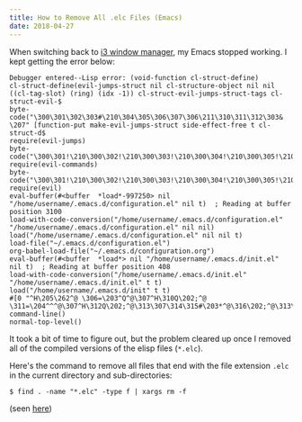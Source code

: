 ```yaml
---
title: How to Remove All .elc Files (Emacs)
date: 2018-04-27
---
```


When switching back to <a href="https://i3wm.org/">i3 window manager</a>, my Emacs stopped working. I kept getting the error below:

```text
Debugger entered--Lisp error: (void-function cl-struct-define)
cl-struct-define(evil-jumps-struct nil cl-structure-object nil nil ((cl-tag-slot) (ring) (idx -1)) cl-struct-evil-jumps-struct-tags cl-struct-evil-$
byte-code("\300\301\302\303#\210\304\305\306\307\306\211\310\311\312\303& \207" [function-put make-evil-jumps-struct side-effect-free t cl-struct-d$
require(evil-jumps)
byte-code("\300\301!\210\300\302!\210\300\303!\210\300\304!\210\300\305!\210\300\306!\210\300\307!\210\300\310!\210\300\311!\210\312\313\314\"\207"$
require(evil-commands)
byte-code("\300\301!\210\300\302!\210\300\303!\210\300\304!\210\300\305!\210\300\306!\210\300\307!\210\300\310!\210\300\311!\210\300\312!\210\300\3$
require(evil)
eval-buffer(#<buffer  *load*-997250> nil "/home/username/.emacs.d/configuration.el" nil t)  ; Reading at buffer position 3100
load-with-code-conversion("/home/username/.emacs.d/configuration.el" "/home/username/.emacs.d/configuration.el" nil nil)
load("/home/username/.emacs.d/configuration.el" nil nil t)
load-file("~/.emacs.d/configuration.el")
org-babel-load-file("~/.emacs.d/configuration.org")
eval-buffer(#<buffer  *load*> nil "/home/username/.emacs.d/init.el" nil t)  ; Reading at buffer position 408
load-with-code-conversion("/home/username/.emacs.d/init.el" "/home/username/.emacs.d/init.el" t t)
load("/home/username/.emacs.d/init" t t)
#[0 "^H\205\262^@ \306=\203^Q^@\307^H\310Q\202;^@ \311=\204^^^@\307^H\312Q\202;^@\313\307\314\315#\203*^@\316\202;^@\313\307\314\317#\203:^@\320\nB$
command-line()
normal-top-level()
```

It took a bit of time to figure out, but the problem cleared up once I removed all of the compiled versions of the elisp files (<code>*.elc</code>).

Here's the command to remove all files that end with the file extension <code>.elc</code> in the current directory and sub-directories:

```text
$ find . -name "*.elc" -type f | xargs rm -f
```

(seen <a href="https://gist.github.com/yuanmai/4411286">here</a>)
